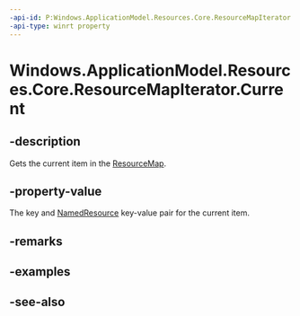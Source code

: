 ```yaml
---
-api-id: P:Windows.ApplicationModel.Resources.Core.ResourceMapIterator.Current
-api-type: winrt property
---
```


<!-- Property syntax
public Windows.Foundation.Collections.IKeyValuePair<string, Windows.ApplicationModel.Resources.Core.NamedResource> Current { get; }
-->

# Windows.ApplicationModel.Resources.Core.ResourceMapIterator.Current

## -description
Gets the current item in the [ResourceMap](resourcemap.md).

## -property-value
The key and [NamedResource](namedresource.md) key-value pair for the current item.

## -remarks

## -examples

## -see-also

